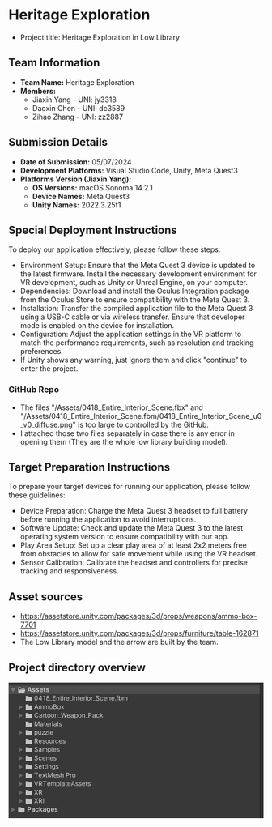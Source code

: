 # Heritage Exploration
- Project title: Heritage Exploration in Low Library


## Team Information
- **Team Name:** Heritage Exploration
- **Members:**
  - Jiaxin Yang - UNI: jy3318
  - Daoxin Chen - UNI: dc3589
  - Zihao Zhang - UNI: zz2887

## Submission Details
- **Date of Submission:** 05/07/2024
- **Development Platforms:** Visual Studio Code, Unity, Meta Quest3
- **Platforms Version (Jiaxin Yang):** 
  - **OS Versions:** macOS Sonoma 14.2.1
  - **Device Names:** Meta Quest3
  - **Unity Names:** 2022.3.25f1

## Special Deployment Instructions
To deploy our application effectively, please follow these steps:

- Environment Setup: Ensure that the Meta Quest 3 device is updated to the latest firmware. Install the necessary development environment for VR development, such as Unity or Unreal Engine, on your computer.
- Dependencies: Download and install the Oculus Integration package from the Oculus Store to ensure compatibility with the Meta Quest 3.
- Installation: Transfer the compiled application file to the Meta Quest 3 using a USB-C cable or via wireless transfer. Ensure that developer mode is enabled on the device for installation.
- Configuration: Adjust the application settings in the VR platform to match the performance requirements, such as resolution and tracking preferences.
- If Unity shows any warning, just ignore them and click "continue" to enter the project.

### GitHub Repo
- The files "/Assets/0418_Entire_Interior_Scene.fbx" and "/Assets/0418_Entire_Interior_Scene.fbm/0418_Entire_Interior_Scene_u0_v0_diffuse.png" is too large to controlled by the GitHub.
- I attached those two files separately in case there is any error in opening them (They are the whole low library building model).

## Target Preparation Instructions
To prepare your target devices for running our application, please follow these guidelines:

- Device Preparation: Charge the Meta Quest 3 headset to full battery before running the application to avoid interruptions.
- Software Update: Check and update the Meta Quest 3 to the latest operating system version to ensure compatibility with our app.
- Play Area Setup: Set up a clear play area of at least 2x2 meters free from obstacles to allow for safe movement while using the VR headset.
- Sensor Calibration: Calibrate the headset and controllers for precise tracking and responsiveness.

## Asset sources
- https://assetstore.unity.com/packages/3d/props/weapons/ammo-box-7701
- https://assetstore.unity.com/packages/3d/props/furniture/table-162871
- The Low Library model and the arrow are built by the team.

## Project directory overview
![Low Library](screenshot/directory.png "Project directory overview")

